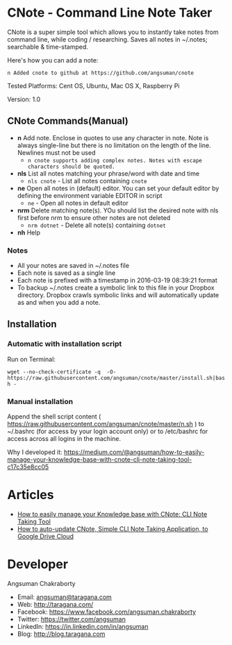 # CNote - Command Line Note Taker
CNote is a super simple tool which allows you to instantly take notes from command line, while coding / researching. Saves all notes in ~/.notes; searchable & time-stamped.

Here's how you can add a note:

`n Added cnote to github at https://github.com/angsuman/cnote`

Tested Platforms: Cent OS, Ubuntu, Mac OS X, Raspberry Pi

Version: 1.0

## CNote Commands(Manual)
- **n** Add note. Enclose in quotes to use any character in note. Note is always single-line but there is no limitation on the length of the line. Newlines must not be used
  - `n cnote supports adding complex notes. Notes with escape characters should be quoted.`
- **nls** List all notes matching your phrase/word with date and time
  - `nls cnote` - List all notes containing `cnote`
- **ne** Open all notes in (default) editor. You can set your default editor by defining the environment variable EDITOR in script
  - `ne` - Open all notes in default editor
- **nrm** Delete matching note(s). YOu should list the desired note with nls first before nrm to ensure other notes are not deleted
  - `nrm dotnet` - Delete all note(s) containing `dotnet`
- **nh** Help

### Notes
- All your notes are saved in ~/.notes file
- Each note is saved as a single line
- Each note is prefixed with a timestamp in 2016-03-19 08:39:21 format
- To backup ~/.notes create a symbolic link to this file in your Dropbox directory. Dropbox crawls symbolic links and will automatically update as and when you add a note.

## Installation
### Automatic with installation script
Run on Terminal:

`wget --no-check-certificate -q  -O- https://raw.githubusercontent.com/angsuman/cnote/master/install.sh|bash -`

### Manual installation
Append the shell script content ( https://raw.githubusercontent.com/angsuman/cnote/master/n.sh ) to ~/.bashrc (for access by your login account only) or to /etc/bashrc for access across all logins in the machine.

Why I developed it: https://medium.com/@angsuman/how-to-easily-manage-your-knowledge-base-with-cnote-cli-note-taking-tool-c17c35e8cc05

# Articles
- [How to easily manage your Knowledge base with CNote: CLI Note Taking Tool](https://medium.com/@angsuman/how-to-easily-manage-your-knowledge-base-with-cnote-cli-note-taking-tool-c17c35e8cc05#.hn0tv6yd3)
- [How to auto-update CNote, Simple CLI Note Taking Application, to Google Drive Cloud](http://blog.taragana.com/how-to-auto-update-cnote-simple-cli-note-taking-application-to-google-drive-cloud-10)


# Developer
Angsuman Chakraborty
- Email: angsuman@taragana.com
- Web:      http://taragana.com/
- Facebook: https://www.facebook.com/angsuman.chakraborty
- Twitter:  https://twitter.com/angsuman
- LinkedIn: https://in.linkedin.com/in/angsuman
- Blog:     http://blog.taragana.com
